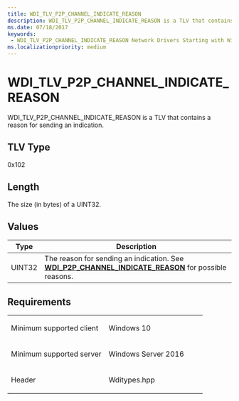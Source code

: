 ```yaml
---
title: WDI_TLV_P2P_CHANNEL_INDICATE_REASON
description: WDI_TLV_P2P_CHANNEL_INDICATE_REASON is a TLV that contains a reason for sending an indication.
ms.date: 07/18/2017
keywords:
 - WDI_TLV_P2P_CHANNEL_INDICATE_REASON Network Drivers Starting with Windows Vista
ms.localizationpriority: medium
---
```


# WDI\_TLV\_P2P\_CHANNEL\_INDICATE\_REASON


WDI\_TLV\_P2P\_CHANNEL\_INDICATE\_REASON is a TLV that contains a reason for sending an indication.

## TLV Type


0x102

## Length


The size (in bytes) of a UINT32.

## Values


| Type   | Description                                                                                                                                         |
|--------|-----------------------------------------------------------------------------------------------------------------------------------------------------|
| UINT32 | The reason for sending an indication. See [**WDI\_P2P\_CHANNEL\_INDICATE\_REASON**](/windows-hardware/drivers/ddi/wditypes/ne-wditypes-_wdi_p2p_channel_indicate_reason) for possible reasons. |

 

## Requirements

<table>
<colgroup>
<col width="50%" />
<col width="50%" />
</colgroup>
<tbody>
<tr class="odd">
<td><p>Minimum supported client</p></td>
<td><p>Windows 10</p></td>
</tr>
<tr class="even">
<td><p>Minimum supported server</p></td>
<td><p>Windows Server 2016</p></td>
</tr>
<tr class="odd">
<td><p>Header</p></td>
<td>Wditypes.hpp</td>
</tr>
</tbody>
</table>

 

